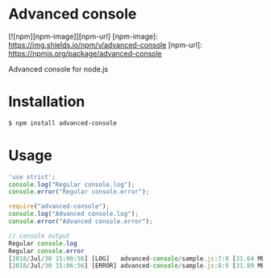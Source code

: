 # Advanced console

[![npm][npm-image]][npm-url]
[npm-image]: https://img.shields.io/npm/v/advanced-console
[npm-url]: https://npmjs.org/package/advanced-console

Advanced console for node.js

# Installation
```sh
$ npm install advanced-console
```
# Usage
```javascript
'use strict';
console.log("Regular console.log");
console.error("Regular console.error");

require("advanced-console");
console.log("Advanced console.log");
console.error("Advanced console.error");

// console output
Regular console.log
Regular console.error
[2018/Jul/30 15:06:56] [LOG]   advanced-console/sample.js:7:9 [31.64 MB] Advanced console.log
[2018/Jul/30 15:06:56] [ERROR] advanced-console/sample.js:8:9 [31.89 MB] Advanced console.error
```
